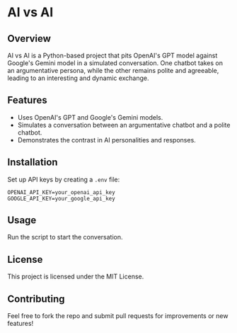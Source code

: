 # AI vs AI

## Overview
AI vs AI is a Python-based project that pits OpenAI's GPT model against Google's Gemini model in a simulated conversation. One chatbot takes on an argumentative persona, while the other remains polite and agreeable, leading to an interesting and dynamic exchange.

## Features
- Uses OpenAI's GPT and Google's Gemini models.
- Simulates a conversation between an argumentative chatbot and a polite chatbot.
- Demonstrates the contrast in AI personalities and responses.

## Installation
Set up API keys by creating a `.env` file:
   ```
   OPENAI_API_KEY=your_openai_api_key
   GOOGLE_API_KEY=your_google_api_key
   ```

## Usage
Run the script to start the conversation.

## License
This project is licensed under the MIT License.

## Contributing
Feel free to fork the repo and submit pull requests for improvements or new features!

